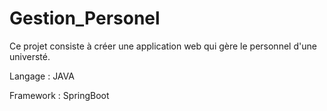 # Gestion_Personel

Ce projet consiste à créer une application web qui gère le personnel d'une universté. 

Langage : JAVA

Framework : SpringBoot
